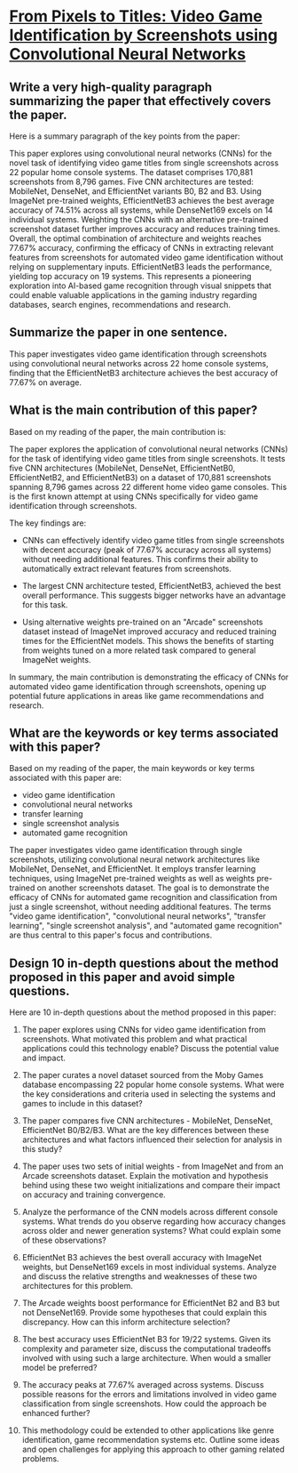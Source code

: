 # [From Pixels to Titles: Video Game Identification by Screenshots using   Convolutional Neural Networks](https://arxiv.org/abs/2311.15963)

## Write a very high-quality paragraph summarizing the paper that effectively covers the paper.

 Here is a summary paragraph of the key points from the paper:

This paper explores using convolutional neural networks (CNNs) for the novel task of identifying video game titles from single screenshots across 22 popular home console systems. The dataset comprises 170,881 screenshots from 8,796 games. Five CNN architectures are tested: MobileNet, DenseNet, and EfficientNet variants B0, B2 and B3. Using ImageNet pre-trained weights, EfficientNetB3 achieves the best average accuracy of 74.51% across all systems, while DenseNet169 excels on 14 individual systems. Weighting the CNNs with an alternative pre-trained screenshot dataset further improves accuracy and reduces training times. Overall, the optimal combination of architecture and weights reaches 77.67% accuracy, confirming the efficacy of CNNs in extracting relevant features from screenshots for automated video game identification without relying on supplementary inputs. EfficientNetB3 leads the performance, yielding top accuracy on 19 systems. This represents a pioneering exploration into AI-based game recognition through visual snippets that could enable valuable applications in the gaming industry regarding databases, search engines, recommendations and research.


## Summarize the paper in one sentence.

 This paper investigates video game identification through screenshots using convolutional neural networks across 22 home console systems, finding that the EfficientNetB3 architecture achieves the best accuracy of 77.67% on average.


## What is the main contribution of this paper?

 Based on my reading of the paper, the main contribution is:

The paper explores the application of convolutional neural networks (CNNs) for the task of identifying video game titles from single screenshots. It tests five CNN architectures (MobileNet, DenseNet, EfficientNetB0, EfficientNetB2, and EfficientNetB3) on a dataset of 170,881 screenshots spanning 8,796 games across 22 different home video game consoles. This is the first known attempt at using CNNs specifically for video game identification through screenshots. 

The key findings are:

- CNNs can effectively identify video game titles from single screenshots with decent accuracy (peak of 77.67% accuracy across all systems) without needing additional features. This confirms their ability to automatically extract relevant features from screenshots.

- The largest CNN architecture tested, EfficientNetB3, achieved the best overall performance. This suggests bigger networks have an advantage for this task.

- Using alternative weights pre-trained on an "Arcade" screenshots dataset instead of ImageNet improved accuracy and reduced training times for the EfficientNet models. This shows the benefits of starting from weights tuned on a more related task compared to general ImageNet weights.

In summary, the main contribution is demonstrating the efficacy of CNNs for automated video game identification through screenshots, opening up potential future applications in areas like game recommendations and research.


## What are the keywords or key terms associated with this paper?

 Based on my reading of the paper, the main keywords or key terms associated with this paper are:

- video game identification
- convolutional neural networks
- transfer learning
- single screenshot analysis
- automated game recognition

The paper investigates video game identification through single screenshots, utilizing convolutional neural network architectures like MobileNet, DenseNet, and EfficientNet. It employs transfer learning techniques, using ImageNet pre-trained weights as well as weights pre-trained on another screenshots dataset. The goal is to demonstrate the efficacy of CNNs for automated game recognition and classification from just a single screenshot, without needing additional features. The terms "video game identification", "convolutional neural networks", "transfer learning", "single screenshot analysis", and "automated game recognition" are thus central to this paper's focus and contributions.


## Design 10 in-depth questions about the method proposed in this paper and avoid simple questions.

 Here are 10 in-depth questions about the method proposed in this paper:

1. The paper explores using CNNs for video game identification from screenshots. What motivated this problem and what practical applications could this technology enable? Discuss the potential value and impact.

2. The paper curates a novel dataset sourced from the Moby Games database encompassing 22 popular home console systems. What were the key considerations and criteria used in selecting the systems and games to include in this dataset?

3. The paper compares five CNN architectures - MobileNet, DenseNet, EfficientNet B0/B2/B3. What are the key differences between these architectures and what factors influenced their selection for analysis in this study?

4. The paper uses two sets of initial weights - from ImageNet and from an Arcade screenshots dataset. Explain the motivation and hypothesis behind using these two weight initializations and compare their impact on accuracy and training convergence.  

5. Analyze the performance of the CNN models across different console systems. What trends do you observe regarding how accuracy changes across older and newer generation systems? What could explain some of these observations?

6. EfficientNet B3 achieves the best overall accuracy with ImageNet weights, but DenseNet169 excels in most individual systems. Analyze and discuss the relative strengths and weaknesses of these two architectures for this problem. 

7. The Arcade weights boost performance for EfficientNet B2 and B3 but not DenseNet169. Provide some hypotheses that could explain this discrepancy. How can this inform architecture selection?

8. The best accuracy uses EfficientNet B3 for 19/22 systems. Given its complexity and parameter size, discuss the computational tradeoffs involved with using such a large architecture. When would a smaller model be preferred?

9. The accuracy peaks at 77.67% averaged across systems. Discuss possible reasons for the errors and limitations involved in video game classification from single screenshots. How could the approach be enhanced further?

10. This methodology could be extended to other applications like genre identification, game recommendation systems etc. Outline some ideas and open challenges for applying this approach to other gaming related problems.
